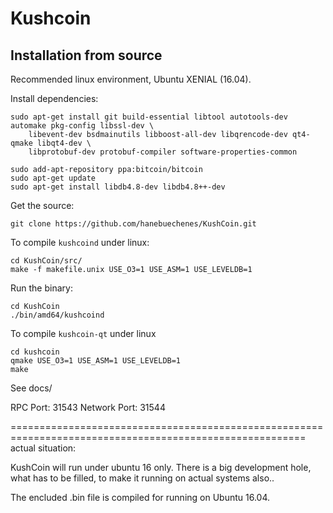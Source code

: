 Kushcoin
========

Installation from source
------------------------

Recommended linux environment, Ubuntu XENIAL (16.04).

Install dependencies:

    sudo apt-get install git build-essential libtool autotools-dev automake pkg-config libssl-dev \
        libevent-dev bsdmainutils libboost-all-dev libqrencode-dev qt4-qmake libqt4-dev \
        libprotobuf-dev protobuf-compiler software-properties-common
     
    sudo add-apt-repository ppa:bitcoin/bitcoin
    sudo apt-get update
    sudo apt-get install libdb4.8-dev libdb4.8++-dev

Get the source:

    git clone https://github.com/hanebuechenes/KushCoin.git

To compile `kushcoind` under linux:

    cd KushCoin/src/
    make -f makefile.unix USE_O3=1 USE_ASM=1 USE_LEVELDB=1

Run the binary:

    cd KushCoin
    ./bin/amd64/kushcoind


To compile `kushcoin-qt` under linux

    cd kushcoin
    qmake USE_O3=1 USE_ASM=1 USE_LEVELDB=1
    make

See docs/

RPC Port: 31543
Network Port: 31544


=========================================================================================================
actual situation:

KushCoin will run under ubuntu 16 only. There is a big development hole, what has to be filled, to make it running 
on actual systems also..

The encluded .bin file is compiled for running on Ubuntu 16.04.

